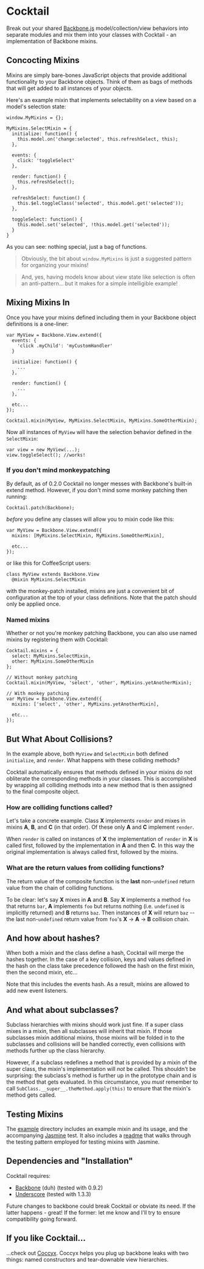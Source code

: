 # Cocktail

Break out your shared [Backbone.js](http://backbonejs.org) model/collection/view behaviors into separate modules and mix them into your classes with Cocktail - an implementation of Backbone mixins.

## Concocting Mixins

Mixins are simply bare-bones JavaScript objects that provide additional functionality to your Backbone objects.  Think of them as bags of methods that will get added to all instances of your objects.

Here's an example mixin that implements selectability on a view based on a model's selection state:

    window.MyMixins = {};
    
    MyMixins.SelectMixin = {
      initialize: function() {
        this.model.on('change:selected', this.refreshSelect, this);
      },

      events: {
        click: 'toggleSelect'
      },

      render: function() {
        this.refreshSelect();
      },

      refreshSelect: function() {
        this.$el.toggleClass('selected', this.model.get('selected'));
      },

      toggleSelect: function() {
        this.model.set('selected', !this.model.get('selected'));
      }
    }

As you can see: nothing special, just a bag of functions.

> Obviously, the bit about `window.MyMixins` is just a suggested pattern for organizing your mixins!

> And, yes, having models know about view state like selection is often an anti-pattern... but it makes for a simple intelligible example!

## Mixing Mixins In

Once you have your mixins defined including them in your Backbone object definitions is a one-liner:

    var MyView = Backbone.View.extend({
      events: {
        'click .myChild': 'myCustomHandler'
      }

      initialize: function() {
        ...
      },

      render: function() {
        ...
      },

      etc...
    });

    Cocktail.mixin(MyView, MyMixins.SelectMixin, MyMixins.SomeOtherMixin);

Now all instances of `MyView` will have the selection behavior defined in the `SelectMixin`:

    var view = new MyView(...);
    view.toggleSelect(); //works!

### If you don't mind monkeypatching

By default, as of 0.2.0 Cocktail no longer messes with Backbone's built-in extend method.  However, if you don't mind some monkey patching then running:

    Cocktail.patch(Backbone);

*before* you define any classes will allow you to mixin code like this:

    var MyView = Backbone.View.extend({
      mixins: [MyMixins.SelectMixin, MyMixins.SomeOtherMixin],

      etc...
    });

or like this for CoffeeScript users:

    class MyView extends Backbone.View
      @mixin MyMixins.SelectMixin


with the monkey-patch installed, mixins are just a convenient bit of configuration at the top of your class definitions. Note that the patch should only be applied once.

### Named mixins

Whether or not you're monkey patching Backbone, you can also use named mixins by registering them with Cocktail:

    Cocktail.mixins = {
      select: MyMixins.SelectMixin,
      other: MyMixins.SomeOtherMixin
    };

    // Without monkey patching
    Cocktail.mixin(MyView, 'select', 'other', MyMixins.yetAnotherMixin);

    // With monkey patching
    var MyView = Backbone.View.extend({
      mixins: ['select', 'other', MyMixins.yetAnotherMixin],

      etc...
    });

## But What About Collisions?

In the example above, both `MyView` and `SelectMixin` both defined `initialize`, and `render`.  What happens with these colliding methods?

Cocktail automatically ensures that methods defined in your mixins do not obliterate the corresponding methods in your classes.  This is accomplished by wrapping all colliding methods into a new method that is then assigned to the final composite object.

### How are colliding functions called?

Let's take a concrete example.  Class **X** implements `render` and mixes in mixins **A**, **B**, and **C** (in that order).  Of these only **A** and **C** implement `render`.

When `render` is called on instances of **X** the implementation of `render` in **X** is called first, followed by the implementation in **A** and then **C**.  In this way the original implementation is always called first, followed by the mixins.

### What are the return values from colliding functions?

The return value of the composite function is the **last** non-`undefined` return value from the chain of colliding functions.

To be clear: let's say **X** mixes in **A** and **B**.  Say **X** implements a method `foo` that returns `bar`, **A** implements `foo` but returns nothing (i.e. `undefined` is implicitly returned) and **B** returns `baz`.  Then instances of **X** will return `baz` -- the last non-`undefined` return value from `foo`'s **X** &rarr; **A** &rarr; **B** collision chain.

## And how about hashes?

When both a mixin and the class define a hash, Cocktail will merge the hashes together.  In the case of a key collision, keys and values defined in the hash on the class take precedence followed the hash on the first mixin, then the second mixin, etc...

Note that this includes the events hash.  As a result, mixins are allowed to add new event listeners.

## And what about subclasses?

Subclass hierarchies with mixins should work just fine.  If a super class mixes in a mixin, then all subclasses will inherit that mixin.  If those subclasses mixin additional mixins, those mixins will be folded in to the subclasses and collisions will be handled correctly, even collisions with methods further up the class hierarchy.

However, if a subclass redefines a method that is provided by a mixin of the super class, the mixin's implementation will *not* be called.  This shouldn't be surprising: the subclass's method is further up in the prototype chain and is the method that gets evaluated.  In this circumstance, you *must* remember to call `SubClass.__super__.theMethod.apply(this)` to ensure that the mixin's method gets called.

## Testing Mixins

The [example](https://github.com/onsi/cocktail/tree/master/example) directory includes an example mixin and its usage, and the accompanying [Jasmine](http://www.github.com/pivotal/jasmine) test.  It also includes a [readme](https://github.com/onsi/cocktail/tree/master/example) that walks through the testing pattern employed for testing mixins with Jasmine.

## Dependencies and "Installation"

Cocktail requires:

  - [Backbone](http://backbonejs.org) (duh) (tested with 0.9.2)
  - [Underscore](http://underscorejs.org) (tested with 1.3.3)

Future changes to backbone could break Cocktail or obviate its need.  If the latter happens - great!  If the former: let me know and I'll try to ensure compatibility going forward.

## If you like Cocktail...
...check out [Coccyx](http://github.com/onsi/coccyx).  Coccyx helps you plug up backbone leaks with two things: named constructors and tear-downable view hierarchies.
